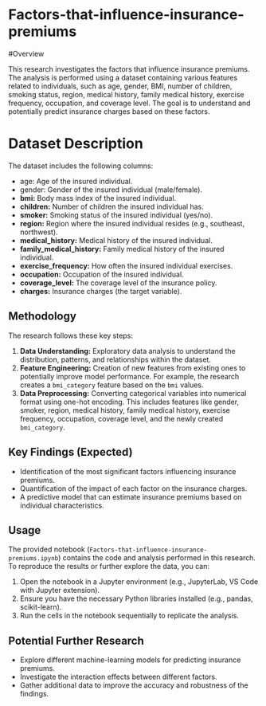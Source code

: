 # Factors-that-influence-insurance-premiums

#Overview

This research investigates the factors that influence insurance premiums. The analysis is performed using a dataset containing various features related to individuals, such as age, gender, BMI, number of children, smoking status, region, medical history, family medical history, exercise frequency, occupation, and coverage level. The goal is to understand and potentially predict insurance charges based on these factors.

# Dataset Description

The dataset includes the following columns:

*   age: Age of the insured individual.
*   gender: Gender of the insured individual (male/female).
*   **bmi:** Body mass index of the insured individual.
*   **children:** Number of children the insured individual has.
*   **smoker:** Smoking status of the insured individual (yes/no).
*   **region:** Region where the insured individual resides (e.g., southeast, northwest).
*   **medical\_history:** Medical history of the insured individual.
*   **family\_medical\_history:** Family medical history of the insured individual.
*   **exercise\_frequency:** How often the insured individual exercises.
*   **occupation:** Occupation of the insured individual.
*   **coverage\_level:** The coverage level of the insurance policy.
*   **charges:** Insurance charges (the target variable).

## Methodology

The research follows these key steps:

1.  **Data Understanding:** Exploratory data analysis to understand the distribution, patterns, and relationships within the dataset.
2.  **Feature Engineering:** Creation of new features from existing ones to potentially improve model performance. For example, the research creates a `bmi_category` feature based on the `bmi` values.
3.  **Data Preprocessing:** Converting categorical variables into numerical format using one-hot encoding. This includes features like gender, smoker, region, medical history, family medical history, exercise frequency, occupation, coverage level, and the newly created `bmi_category`.

## Key Findings (Expected)

*   Identification of the most significant factors influencing insurance premiums.
*   Quantification of the impact of each factor on the insurance charges.
*   A predictive model that can estimate insurance premiums based on individual characteristics.

## Usage

The provided notebook (`Factors-that-influence-insurance-premiums.ipynb`) contains the code and analysis performed in this research. To reproduce the results or further explore the data, you can:

1.  Open the notebook in a Jupyter environment (e.g., JupyterLab, VS Code with Jupyter extension).
2.  Ensure you have the necessary Python libraries installed (e.g., pandas, scikit-learn).
3.  Run the cells in the notebook sequentially to replicate the analysis.

## Potential Further Research

*   Explore different machine-learning models for predicting insurance premiums.
*   Investigate the interaction effects between different factors.
*   Gather additional data to improve the accuracy and robustness of the findings.

